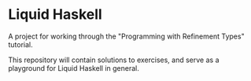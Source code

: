 # Liquid Haskell

A project for working through the "Programming with Refinement Types" tutorial.

This repository will contain solutions to exercises, and serve as a playground 
for Liquid Haskell in general.
